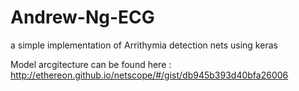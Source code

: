 # Andrew-Ng-ECG
a simple implementation of  Arrithymia detection nets using keras

Model arcgitecture can be found here : http://ethereon.github.io/netscope/#/gist/db945b393d40bfa26006
